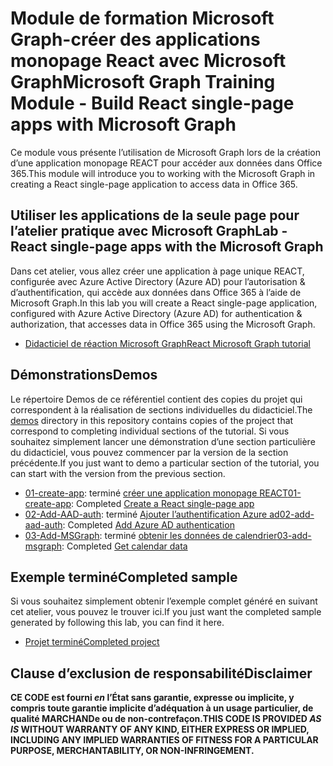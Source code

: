 # <a name="microsoft-graph-training-module---build-react-single-page-apps-with-microsoft-graph"></a><span data-ttu-id="039f3-101">Module de formation Microsoft Graph-créer des applications monopage React avec Microsoft Graph</span><span class="sxs-lookup"><span data-stu-id="039f3-101">Microsoft Graph Training Module - Build React single-page apps with Microsoft Graph</span></span>

<span data-ttu-id="039f3-102">Ce module vous présente l’utilisation de Microsoft Graph lors de la création d’une application monopage REACT pour accéder aux données dans Office 365.</span><span class="sxs-lookup"><span data-stu-id="039f3-102">This module will introduce you to working with the Microsoft Graph in creating a React single-page application to access data in Office 365.</span></span>

## <a name="lab---react-single-page-apps-with-the-microsoft-graph"></a><span data-ttu-id="039f3-103">Utiliser les applications de la seule page pour l’atelier pratique avec Microsoft Graph</span><span class="sxs-lookup"><span data-stu-id="039f3-103">Lab - React single-page apps with the Microsoft Graph</span></span>

<span data-ttu-id="039f3-104">Dans cet atelier, vous allez créer une application à page unique REACT, configurée avec Azure Active Directory (Azure AD) pour l’autorisation & d’authentification, qui accède aux données dans Office 365 à l’aide de Microsoft Graph.</span><span class="sxs-lookup"><span data-stu-id="039f3-104">In this lab you will create a React single-page application, configured with Azure Active Directory (Azure AD) for authentication & authorization, that accesses data in Office 365 using the Microsoft Graph.</span></span>

- [<span data-ttu-id="039f3-105">Didacticiel de réaction Microsoft Graph</span><span class="sxs-lookup"><span data-stu-id="039f3-105">React Microsoft Graph tutorial</span></span>](https://docs.microsoft.com/graph/training/react-tutorial)

## <a name="demos"></a><span data-ttu-id="039f3-106">Démonstrations</span><span class="sxs-lookup"><span data-stu-id="039f3-106">Demos</span></span>

<span data-ttu-id="039f3-107">Le [](./demos) répertoire Demos de ce référentiel contient des copies du projet qui correspondent à la réalisation de sections individuelles du didacticiel.</span><span class="sxs-lookup"><span data-stu-id="039f3-107">The [demos](./demos) directory in this repository contains copies of the project that correspond to completing individual sections of the tutorial.</span></span> <span data-ttu-id="039f3-108">Si vous souhaitez simplement lancer une démonstration d’une section particulière du didacticiel, vous pouvez commencer par la version de la section précédente.</span><span class="sxs-lookup"><span data-stu-id="039f3-108">If you just want to demo a particular section of the tutorial, you can start with the version from the previous section.</span></span>

- <span data-ttu-id="039f3-109">[01-create-app](demos/01-create-app): terminé [créer une application monopage REACT](https://docs.microsoft.com/graph/training/react-tutorial?tutorial-step=1)</span><span class="sxs-lookup"><span data-stu-id="039f3-109">[01-create-app](demos/01-create-app): Completed [Create a React single-page app](https://docs.microsoft.com/graph/training/react-tutorial?tutorial-step=1)</span></span>
- <span data-ttu-id="039f3-110">[02-Add-AAD-auth](demos/02-add-aad-auth): terminé [Ajouter l’authentification Azure ad](https://docs.microsoft.com/graph/training/react-tutorial?tutorial-step=3)</span><span class="sxs-lookup"><span data-stu-id="039f3-110">[02-add-aad-auth](demos/02-add-aad-auth): Completed [Add Azure AD authentication](https://docs.microsoft.com/graph/training/react-tutorial?tutorial-step=3)</span></span>
- <span data-ttu-id="039f3-111">[03-Add-MSGraph](demos/03-add-msgraph): terminé [obtenir les données de calendrier](https://docs.microsoft.com/graph/training/react-tutorial?tutorial-step=4)</span><span class="sxs-lookup"><span data-stu-id="039f3-111">[03-add-msgraph](demos/03-add-msgraph): Completed [Get calendar data](https://docs.microsoft.com/graph/training/react-tutorial?tutorial-step=4)</span></span>

## <a name="completed-sample"></a><span data-ttu-id="039f3-112">Exemple terminé</span><span class="sxs-lookup"><span data-stu-id="039f3-112">Completed sample</span></span>

<span data-ttu-id="039f3-113">Si vous souhaitez simplement obtenir l’exemple complet généré en suivant cet atelier, vous pouvez le trouver ici.</span><span class="sxs-lookup"><span data-stu-id="039f3-113">If you just want the completed sample generated by following this lab, you can find it here.</span></span>

- [<span data-ttu-id="039f3-114">Projet terminé</span><span class="sxs-lookup"><span data-stu-id="039f3-114">Completed project</span></span>](demos/03-add-msgraph)

## <a name="disclaimer"></a><span data-ttu-id="039f3-115">Clause d’exclusion de responsabilité</span><span class="sxs-lookup"><span data-stu-id="039f3-115">Disclaimer</span></span>

<span data-ttu-id="039f3-116">**CE CODE est fourni *en* l’État sans garantie, expresse ou implicite, y compris toute garantie implicite d’adéquation à un usage particulier, de qualité MARCHANDe ou de non-contrefaçon.**</span><span class="sxs-lookup"><span data-stu-id="039f3-116">**THIS CODE IS PROVIDED *AS IS* WITHOUT WARRANTY OF ANY KIND, EITHER EXPRESS OR IMPLIED, INCLUDING ANY IMPLIED WARRANTIES OF FITNESS FOR A PARTICULAR PURPOSE, MERCHANTABILITY, OR NON-INFRINGEMENT.**</span></span>